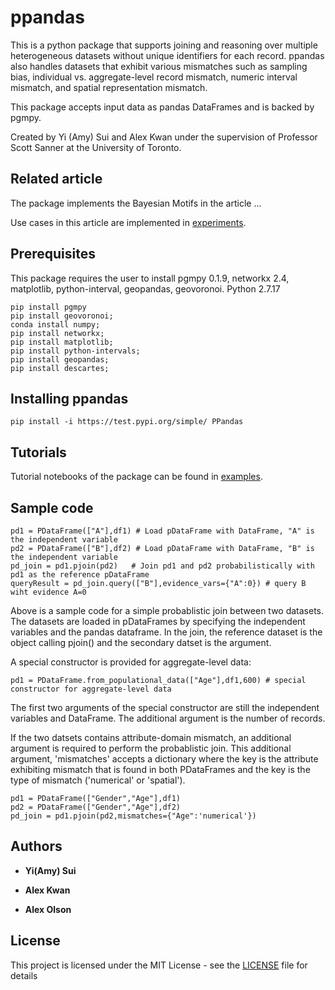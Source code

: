 # ppandas

This is a python package that supports joining and reasoning over multiple heterogeneous datasets without unique identifiers for each record. ppandas also handles datasets that exhibit various mismatches such as sampling bias, individual vs. aggregate-level record mismatch, numeric interval mismatch, and spatial representation mismatch.

This package accepts input data as pandas DataFrames and is backed by pgmpy.

Created by Yi (Amy) Sui and Alex Kwan under the supervision of Professor Scott Sanner at the University of Toronto.

## Related article
The package implements the Bayesian Motifs in the article ...

Use cases in this article are implemented in [experiments](https://github.com/D3Mlab/ppandas/tree/master/experiments).

## Prerequisites

This package requires the user to install pgmpy 0.1.9, networkx 2.4, matplotlib, python-interval, geopandas, geovoronoi.
Python 2.7.17
```
pip install pgmpy
pip install geovoronoi;
conda install numpy;
pip install networkx;
pip install matplotlib;
pip install python-intervals;
pip install geopandas;
pip install descartes;

```

## Installing ppandas
```
pip install -i https://test.pypi.org/simple/ PPandas
```

## Tutorials
Tutorial notebooks of the package can be found in [examples](https://github.com/D3Mlab/ppandas/tree/master/examples).

## Sample code
```
pd1 = PDataFrame(["A"],df1) # Load pDataFrame with DataFrame, "A" is the independent variable
pd2 = PDataFrame(["B"],df2) # Load pDataFrame with DataFrame, "B" is the independent variable
pd_join = pd1.pjoin(pd2)   # Join pd1 and pd2 probabilistically with pd1 as the reference pDataFrame
queryResult = pd_join.query(["B"],evidence_vars={"A":0}) # query B wiht evidence A=0
```
Above is a sample code for a simple probablistic join between two datasets. The datasets are loaded in pDataFrames by specifying the independent variables and the pandas dataframe. In the join, the reference dataset is the object calling pjoin() and the secondary datset is the argument.

A special constructor is provided for aggregate-level data:
```
pd1 = PDataFrame.from_populational_data(["Age"],df1,600) # special constructor for aggregate-level data
```
The first two arguments of the special constructor are still the independent variables and DataFrame. The additional argument is the number of records.

If the two datsets contains attribute-domain mismatch, an additional argument is required to perform the probablistic join. This additional argument, 'mismatches' accepts a dictionary where the key is the attribute exhibiting mismatch that is found in both PDataFrames and the key is the type of mismatch ('numerical' or 'spatial').

```
pd1 = PDataFrame(["Gender","Age"],df1)
pd2 = PDataFrame(["Gender","Age"],df2)
pd_join = pd1.pjoin(pd2,mismatches={"Age":'numerical'})
```


## Authors

* **Yi(Amy) Sui** 

* **Alex Kwan** 

* **Alex Olson** 

## License

This project is licensed under the MIT License - see the [LICENSE](LICENSE) file for details
